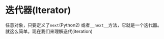 # 迭代器\(Iterator\)

任意对象，只要定义了`next`\(Python2\) 或者`__next__`方法，它就是一个迭代器。就这么简单。现在我们来理解迭代\(iteration\)

